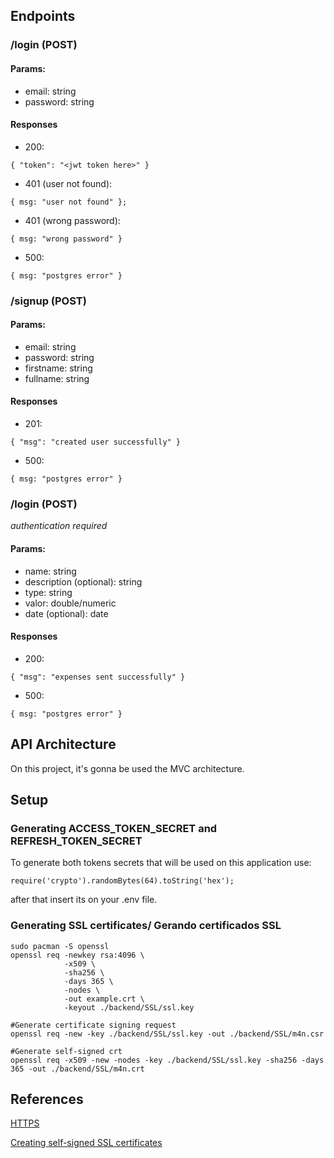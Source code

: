 ## Endpoints

### /login **(POST)**

#### Params:

- email: string
- password: string

#### Responses

- 200:
```
{ "token": "<jwt token here>" } 
```
- 401 (user not found):
```
{ msg: "user not found" };
```

- 401 (wrong password):
```
{ msg: "wrong password" }
```

- 500:
```
{ msg: "postgres error" }
```

### /signup **(POST)**

#### Params:

- email: string
- password: string
- firstname: string
- fullname: string

#### Responses

- 201:
```
{ "msg": "created user successfully" } 
```
- 500:
```
{ msg: "postgres error" }
```

### /login **(POST)** 
*authentication required*

#### Params:

- name: string
- description (optional): string 
- type: string
- valor: double/numeric
- date (optional): date

#### Responses

- 200:
```
{ "msg": "expenses sent successfully" } 
```
- 500:
```
{ msg: "postgres error" }
```

## API Architecture 

On this project, it's gonna be used the MVC architecture.

## Setup

### Generating ACCESS_TOKEN_SECRET and REFRESH_TOKEN_SECRET

To generate both tokens secrets that will be used on this application use:
```
require('crypto').randomBytes(64).toString('hex');
```
after that insert its on your .env file.

### Generating SSL certificates/ Gerando certificados SSL

```
sudo pacman -S openssl
openssl req -newkey rsa:4096 \
            -x509 \
            -sha256 \
            -days 365 \
            -nodes \
            -out example.crt \
            -keyout ./backend/SSL/ssl.key

#Generate certificate signing request
openssl req -new -key ./backend/SSL/ssl.key -out ./backend/SSL/m4n.csr

#Generate self-signed crt
openssl req -x509 -new -nodes -key ./backend/SSL/ssl.key -sha256 -days 365 -out ./backend/SSL/m4n.crt
```

## References 

[HTTPS](https://www.cloudflare.com/pt-br/learning/ssl/what-is-https/)

[Creating self-signed SSL certificates](https://linuxize.com/post/creating-a-self-signed-ssl-certificate/)